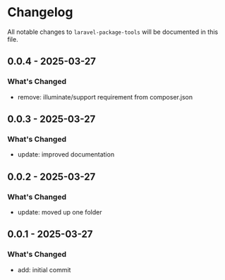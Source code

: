 # Changelog

All notable changes to `laravel-package-tools` will be documented in this file.

## 0.0.4 - 2025-03-27

### What's Changed

- remove: illuminate/support requirement from composer.json

## 0.0.3 - 2025-03-27

### What's Changed

- update: improved documentation

## 0.0.2 - 2025-03-27

### What's Changed

- update: moved up one folder

## 0.0.1 - 2025-03-27

### What's Changed

- add: initial commit
